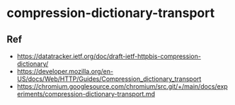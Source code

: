 # compression-dictionary-transport

## Ref

- https://datatracker.ietf.org/doc/draft-ietf-httpbis-compression-dictionary/
- https://developer.mozilla.org/en-US/docs/Web/HTTP/Guides/Compression_dictionary_transport
- https://chromium.googlesource.com/chromium/src.git/+/main/docs/experiments/compression-dictionary-transport.md

